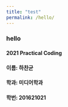 ```yaml
---
title: "test"
permalink: /hello/
---
```


### hello
#### 2021 Practical Coding

#### 이름: 하찬균
#### 학과: 미디어학과
#### 학번: 201621021 
